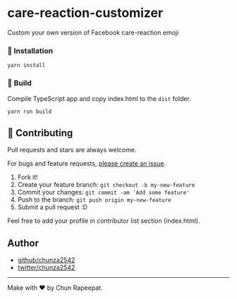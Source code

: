 # care-reaction-customizer

Custom your own version of Facebook care-reaction emoji

### :electric_plug: Installation

    yarn install

### :hammer: Build

Compile TypeScript app and copy index.html to the `dist` folder.

    yarn run build

## :basketball: Contributing

Pull requests and stars are always welcome.

For bugs and feature requests, [please create an issue](https://github.com/chunza2542/care-reaction-customizer/issues).

1. Fork it!
2. Create your feature branch: `git checkout -b my-new-feature`
3. Commit your changes: `git commit -am 'Add some feature'`
4. Push to the branch: `git push origin my-new-feature`
5. Submit a pull request :D

Feel free to add your profile in contributor list section (index.html).

## Author

- [github/chunza2542](https://github.com/chunza2542)
- [twitter/chunza2542](https://twitter.com/chunza2542)

---

Make with :heart: by Chun Rapeepat.

